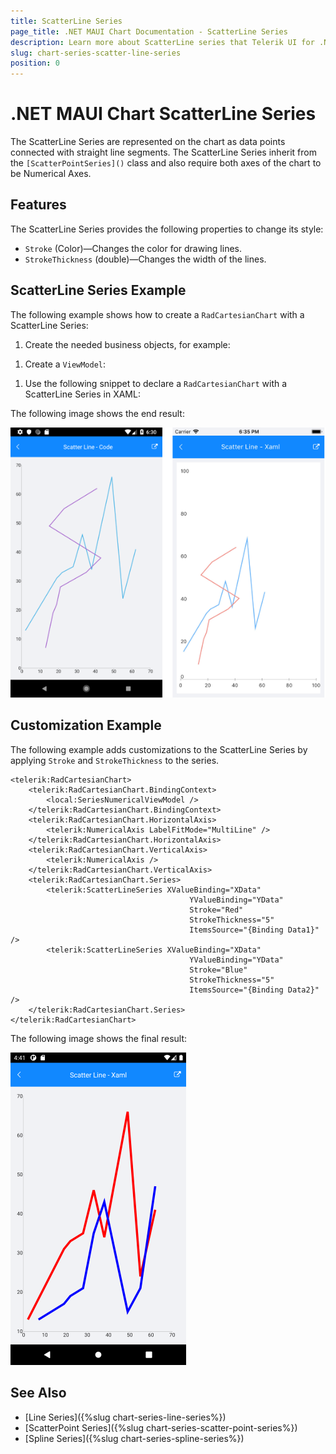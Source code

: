 ```yaml
---
title: ScatterLine Series
page_title: .NET MAUI Chart Documentation - ScatterLine Series
description: Learn more about ScatterLine series that Telerik UI for .NET MAUI Chart control visualize.
slug: chart-series-scatter-line-series
position: 0
---
```


# .NET MAUI Chart ScatterLine Series

The ScatterLine Series are represented on the chart as data points connected with straight line segments. The ScatterLine Series inherit from the `[ScatterPointSeries]()` class and also require both axes of the chart to be Numerical Axes.

## Features

The ScatterLine Series provides the following properties to change its style:

- `Stroke` (Color)&mdash;Changes the color for drawing lines.
- `StrokeThickness` (double)&mdash;Changes the width of the lines.

## ScatterLine Series Example

The following example shows how to create a `RadCartesianChart` with a ScatterLine Series:

1. Create the needed business objects, for example:

 <snippet id='numerical-data-model' />

1. Create a `ViewModel`:

 <snippet id='chart-series-series-numerical-view-model' />


1. Use the following snippet to declare a `RadCartesianChart` with a ScatterLine Series in XAML:

 <snippet id='chart-series-scatterline-xaml' />


The following image shows the end result:

![Basic ScatterLineSeries](images/cartesian-scatter-line-series-basic-example.png)

## Customization Example

The following example adds customizations to the ScatterLine Series by applying `Stroke` and `StrokeThickness` to the series.

```XAML
<telerik:RadCartesianChart>
    <telerik:RadCartesianChart.BindingContext>
        <local:SeriesNumericalViewModel />
    </telerik:RadCartesianChart.BindingContext>
    <telerik:RadCartesianChart.HorizontalAxis>
        <telerik:NumericalAxis LabelFitMode="MultiLine" />
    </telerik:RadCartesianChart.HorizontalAxis>
    <telerik:RadCartesianChart.VerticalAxis>
        <telerik:NumericalAxis />
    </telerik:RadCartesianChart.VerticalAxis>
    <telerik:RadCartesianChart.Series>
        <telerik:ScatterLineSeries XValueBinding="XData"
                                        YValueBinding="YData"
                                        Stroke="Red"
                                        StrokeThickness="5"
                                        ItemsSource="{Binding Data1}" />
        <telerik:ScatterLineSeries XValueBinding="XData"
                                        YValueBinding="YData"
                                        Stroke="Blue"
                                        StrokeThickness="5"
                                        ItemsSource="{Binding Data2}" />
    </telerik:RadCartesianChart.Series>
</telerik:RadCartesianChart>
```


The following image shows the final result:

![Scatter Line Series Customization](images/chart-scatter-line-series-customizatrion.png)

## See Also

- [Line Series]({%slug chart-series-line-series%})
- [ScatterPoint Series]({%slug chart-series-scatter-point-series%})
- [Spline Series]({%slug chart-series-spline-series%})
